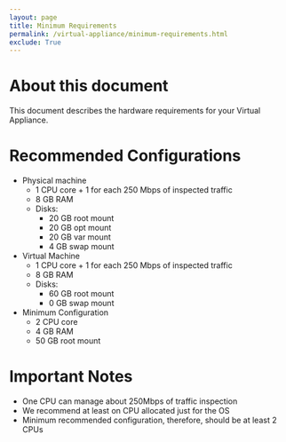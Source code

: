```yaml
---
layout: page
title: Minimum Requirements
permalink: /virtual-appliance/minimum-requirements.html
exclude: True
---
```


# About this document

This document describes the hardware requirements for your Virtual Appliance.

# Recommended Configurations
* Physical machine
    * 1 CPU core + 1 for each 250 Mbps of inspected traffic
    * 8 GB RAM
    * Disks:
        * 20 GB root mount
        * 20 GB opt mount
        * 20 GB var mount
        * 4 GB swap mount
* Virtual Machine
    * 1 CPU core + 1 for each 250 Mbps of inspected traffic
    * 8 GB RAM
    * Disks:
        * 60 GB root mount
        * 0 GB swap mount
* Minimum Configuration
    * 2 CPU core
    * 4 GB RAM
    * 50 GB root mount

# Important Notes
* One CPU can manage about 250Mbps of traffic inspection
* We recommend at least on CPU allocated just for the OS
* Minimum recommended configuration, therefore, should be at least 2 CPUs
